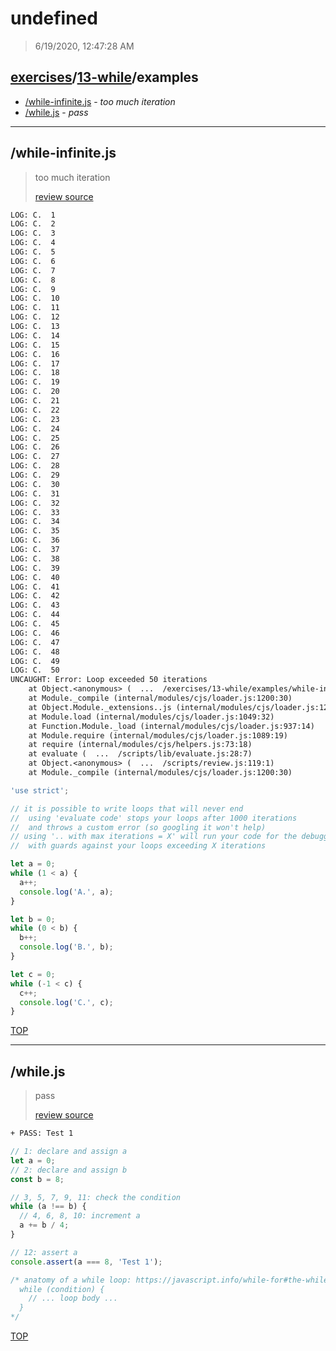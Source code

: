 # undefined 

> 6/19/2020, 12:47:28 AM 

## [exercises](../../README.md)/[13-while](../README.md)/examples 

- [/while-infinite.js](#while-infinitejs) - _too much iteration_ 
- [/while.js](#whilejs) - _pass_ 
---

## /while-infinite.js 

> too much iteration 
>
> [review source](../../../exercises/13-while/examples/while-infinite.js)

```txt
LOG: C.  1
LOG: C.  2
LOG: C.  3
LOG: C.  4
LOG: C.  5
LOG: C.  6
LOG: C.  7
LOG: C.  8
LOG: C.  9
LOG: C.  10
LOG: C.  11
LOG: C.  12
LOG: C.  13
LOG: C.  14
LOG: C.  15
LOG: C.  16
LOG: C.  17
LOG: C.  18
LOG: C.  19
LOG: C.  20
LOG: C.  21
LOG: C.  22
LOG: C.  23
LOG: C.  24
LOG: C.  25
LOG: C.  26
LOG: C.  27
LOG: C.  28
LOG: C.  29
LOG: C.  30
LOG: C.  31
LOG: C.  32
LOG: C.  33
LOG: C.  34
LOG: C.  35
LOG: C.  36
LOG: C.  37
LOG: C.  38
LOG: C.  39
LOG: C.  40
LOG: C.  41
LOG: C.  42
LOG: C.  43
LOG: C.  44
LOG: C.  45
LOG: C.  46
LOG: C.  47
LOG: C.  48
LOG: C.  49
LOG: C.  50
UNCAUGHT: Error: Loop exceeded 50 iterations
    at Object.<anonymous> (  ...  /exercises/13-while/examples/while-infinite.js:22:51)
    at Module._compile (internal/modules/cjs/loader.js:1200:30)
    at Object.Module._extensions..js (internal/modules/cjs/loader.js:1220:10)
    at Module.load (internal/modules/cjs/loader.js:1049:32)
    at Function.Module._load (internal/modules/cjs/loader.js:937:14)
    at Module.require (internal/modules/cjs/loader.js:1089:19)
    at require (internal/modules/cjs/helpers.js:73:18)
    at evaluate (  ...  /scripts/lib/evaluate.js:28:7)
    at Object.<anonymous> (  ...  /scripts/review.js:119:1)
    at Module._compile (internal/modules/cjs/loader.js:1200:30) 
```

```js
'use strict';

// it is possible to write loops that will never end
//  using 'evaluate code' stops your loops after 1000 iterations
//  and throws a custom error (so googling it won't help)
// using '.. with max iterations = X' will run your code for the debugger
//  with guards against your loops exceeding X iterations

let a = 0;
while (1 < a) {
  a++;
  console.log('A.', a);
}

let b = 0;
while (0 < b) {
  b++;
  console.log('B.', b);
}

let c = 0;
while (-1 < c) {
  c++;
  console.log('C.', c);
}

```

[TOP](#debuggercises)

---

## /while.js 

> pass 
>
> [review source](../../../exercises/13-while/examples/while.js)

```txt
+ PASS: Test 1
```

```js
// 1: declare and assign a
let a = 0;
// 2: declare and assign b
const b = 8;

// 3, 5, 7, 9, 11: check the condition
while (a !== b) {
  // 4, 6, 8, 10: increment a
  a += b / 4;
}

// 12: assert a
console.assert(a === 8, 'Test 1');

/* anatomy of a while loop: https://javascript.info/while-for#the-while-loop
  while (condition) {
    // ... loop body ...
  }
*/

```

[TOP](#debuggercises)

